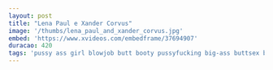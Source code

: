```yaml
---
layout: post
title: "Lena Paul e Xander Corvus"
image: '/thumbs/lena_paul_and_xander_corvus.jpg'
embed: 'https://www.xvideos.com/embedframe/37694907'
duracao: 420
tags: 'pussy ass girl blowjob butt booty pussyfucking big-ass buttsex big-boobs black-cock xander-corvus boy-friend lena-paul'
---
```


